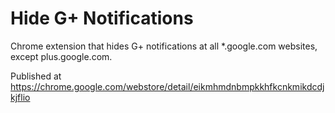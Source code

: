 Hide G+ Notifications
==

Chrome extension that hides G+ notifications at all *.google.com websites, except plus.google.com. 

Published at https://chrome.google.com/webstore/detail/eikmhmdnbmpkkhfkcnkmikdcdjkjflio
